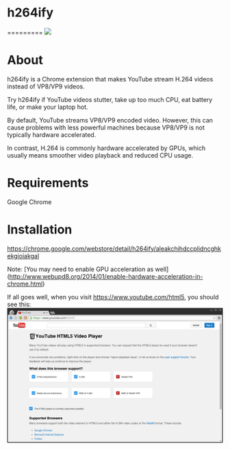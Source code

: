 <meta property="og:image"
    content="https://raw.githubusercontent.com/erkserkserks/h264ify/master/icons/icon128.png"/>

# h264ify

=========
![](https://raw.githubusercontent.com/erkserkserks/h264ify/master/noncode/yt_screenshot.png)

# About
h264ify is a Chrome extension that makes YouTube stream H.264 videos instead of VP8/VP9 videos.

Try h264ify if YouTube videos stutter, take up too much CPU, eat battery life, or make your laptop hot.

By default, YouTube streams VP8/VP9 encoded video. However, this can cause problems with less powerful machines because VP8/VP9 is not typically hardware accelerated.

In contrast, H.264 is commonly hardware accelerated by GPUs, which usually means smoother video playback and reduced CPU usage.

# Requirements
Google Chrome

# Installation
https://chrome.google.com/webstore/detail/h264ify/aleakchihdccplidncghkekgioiakgal

Note: [You may need to enable GPU acceleration as well] (http://www.webupd8.org/2014/01/enable-hardware-acceleration-in-chrome.html)

If all goes well, when you visit https://www.youtube.com/html5, you should see this:
![](https://github.com/erkserkserks/h264ify/blob/master/noncode/html5_video_support.png)
